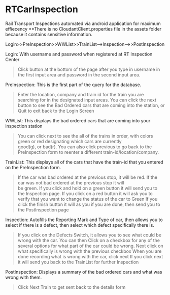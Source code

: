 # RTCarInspection
Rail Transport Inspections automated via android application for maximum effiecency
**There is no CloudantClient.properties file in the assets folder because it contains sensitive information.


Login>>PreInspection>>WWList>>TrainList-->Inspection-->>PostInspection
                                      
Login: With username and password when registered at RT Inspection Center
  >Click button at the bottom of the page after you type in username in the first input area and password in the second input area.

PreInspection: This is the first part of the query for the database.
  >Enter the location, company and train id for the train you are searching for in the designated input areas.
  >You can click the next button to see the Bad Ordered cars that are coming into the station, or Quit to exit back to the Login
   Screen

WWList: This displays the bad ordered cars that are coming into your inspection station
  >You can click next to see the all of the trains in order, with colors green or red designating which cars are currently    
  good(g), or bad(r).
  >You can also click previous to go back to the PreInspection form to reenter a different train-id/location/company.

TrainList: This displays all of the cars that have the train-id that you entered on the PreInspection form. 
  >If the car was bad ordered at the previous stop, it will be red. If the car was not bad ordered at the previous stop it will  
  be green.
  >If you click and hold on a green button it will send you to the Inspection page.
  >If you click on a red button it will ask you to verify that you want to change the status of the car to Green
  >If you click the finish button it will as you if you are done, then send you to the PostInspection page
  
Inspection: Autofills the Reporting Mark and Type of car, then allows you to select if there is a defect, then select which defect specifically there is.
  >If you click on the Defects Switch, it allows you to see what could be wrong with the car.
  >You can then Click on a checkbox for any of the several options for what part of the car could be wrong.
  >Next click on what specifically is wrong with the previous checkbox
  >When you are done recording what is wrong with the car, click next
  >If you click next it will send you back to the TrainList for further Inspection
  
 PostInspection: Displays a summary of the bad ordered cars and what was wrong with them.
  >Click Next Train to get sent back to the details form


